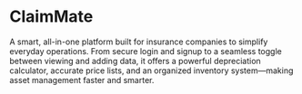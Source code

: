 # ClaimMate
A smart, all-in-one platform built for insurance companies to simplify everyday operations. From secure login and signup to a seamless toggle between viewing and adding data, it offers a powerful depreciation calculator, accurate price lists, and an organized inventory system—making asset management faster and smarter.

